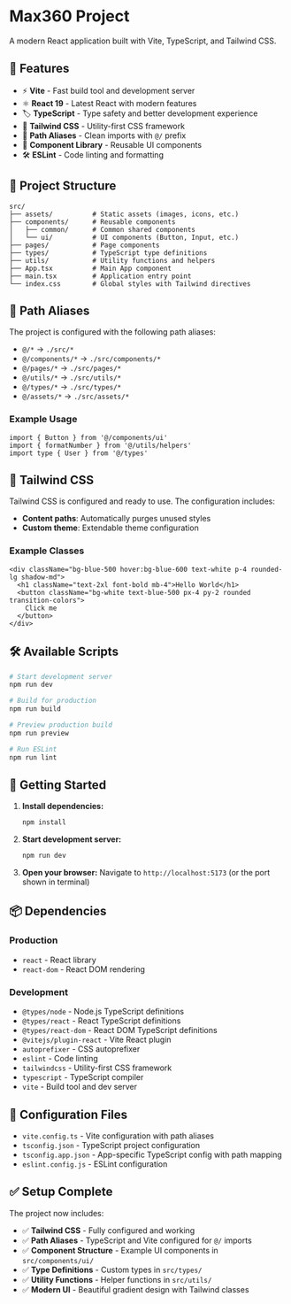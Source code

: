 # Max360 Project

A modern React application built with Vite, TypeScript, and Tailwind CSS.

## 🚀 Features

- ⚡ **Vite** - Fast build tool and development server
- ⚛️ **React 19** - Latest React with modern features
- 🏷️ **TypeScript** - Type safety and better development experience
- 🎨 **Tailwind CSS** - Utility-first CSS framework
- 📁 **Path Aliases** - Clean imports with `@/` prefix
- 🧩 **Component Library** - Reusable UI components
- 🛠️ **ESLint** - Code linting and formatting

## 📂 Project Structure

```
src/
├── assets/          # Static assets (images, icons, etc.)
├── components/      # Reusable components
│   ├── common/      # Common shared components
│   └── ui/          # UI components (Button, Input, etc.)
├── pages/           # Page components
├── types/           # TypeScript type definitions
├── utils/           # Utility functions and helpers
├── App.tsx          # Main App component
├── main.tsx         # Application entry point
└── index.css        # Global styles with Tailwind directives
```

## 🔧 Path Aliases

The project is configured with the following path aliases:

- `@/*` → `./src/*`
- `@/components/*` → `./src/components/*`
- `@/pages/*` → `./src/pages/*`
- `@/utils/*` → `./src/utils/*`
- `@/types/*` → `./src/types/*`
- `@/assets/*` → `./src/assets/*`

### Example Usage

```tsx
import { Button } from '@/components/ui'
import { formatNumber } from '@/utils/helpers'
import type { User } from '@/types'
```

## 🎨 Tailwind CSS

Tailwind CSS is configured and ready to use. The configuration includes:

- **Content paths**: Automatically purges unused styles
- **Custom theme**: Extendable theme configuration

### Example Classes

```tsx
<div className="bg-blue-500 hover:bg-blue-600 text-white p-4 rounded-lg shadow-md">
  <h1 className="text-2xl font-bold mb-4">Hello World</h1>
  <button className="bg-white text-blue-500 px-4 py-2 rounded transition-colors">
    Click me
  </button>
</div>
```

## 🛠️ Available Scripts

```bash
# Start development server
npm run dev

# Build for production
npm run build

# Preview production build
npm run preview

# Run ESLint
npm run lint
```

## 🚀 Getting Started

1. **Install dependencies:**
   ```bash
   npm install
   ```

2. **Start development server:**
   ```bash
   npm run dev
   ```

3. **Open your browser:**
   Navigate to `http://localhost:5173` (or the port shown in terminal)

## 📦 Dependencies

### Production
- `react` - React library
- `react-dom` - React DOM rendering

### Development
- `@types/node` - Node.js TypeScript definitions
- `@types/react` - React TypeScript definitions
- `@types/react-dom` - React DOM TypeScript definitions
- `@vitejs/plugin-react` - Vite React plugin
- `autoprefixer` - CSS autoprefixer
- `eslint` - Code linting
- `tailwindcss` - Utility-first CSS framework
- `typescript` - TypeScript compiler
- `vite` - Build tool and dev server

## 🔧 Configuration Files

- `vite.config.ts` - Vite configuration with path aliases
- `tsconfig.json` - TypeScript project configuration
- `tsconfig.app.json` - App-specific TypeScript config with path mapping
- `eslint.config.js` - ESLint configuration

## ✅ Setup Complete

The project now includes:

- ✅ **Tailwind CSS** - Fully configured and working
- ✅ **Path Aliases** - TypeScript and Vite configured for `@/` imports
- ✅ **Component Structure** - Example UI components in `src/components/ui/`
- ✅ **Type Definitions** - Custom types in `src/types/`
- ✅ **Utility Functions** - Helper functions in `src/utils/`
- ✅ **Modern UI** - Beautiful gradient design with Tailwind classes
